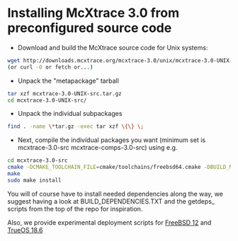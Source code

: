 # Installing McXtrace 3.0 from preconfigured source code

* Download and build the McXtrace source code for Unix systems:
```bash
wget http://downloads.mcxtrace.org/mcxtrace-3.0/unix/mcxtrace-3.0-UNIX-src.tar.gz
(or curl -O or fetch or...)
```
* Unpack the "metapackage" tarball
```bash
tar xzf mcxtrace-3.0-UNIX-src.tar.gz
cd mcxtrace-3.0-UNIX-src/
```
* Unpack the individual subpackages
```bash
find . -name \*tar.gz -exec tar xzf \{\} \;
```
* Next, compile the individual packages you want (minimum set is mcxtrace-3.0-src mcxtrace-comps-3.0-src) using e.g.
```bash
cd mcxtrace-3.0-src
cmake -DCMAKE_TOOLCHAIN_FILE=cmake/toolchains/freebsd64.cmake -DBUILD_MCXTRACE=1
make
sudo make install
```

You will of course have to install needed dependencies along the way, we suggest having a look at BUILD_DEPENDENCIES.TXT and the getdeps_ scripts from the top of the repo for inspiration.

Also, we provide experimental deployment scripts for [FreeBSD 12](fetch_install_mcxtrace-3.0-freebsd-12.sh) and [TrueOS 18.6](fetch_install_mcxtrace-3.0-trueos-18.6.sh)
